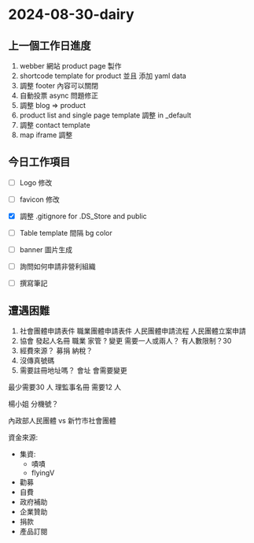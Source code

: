 # 2024-08-30-dairy

## 上一個工作日進度

1. webber 網站 product page 製作
2. shortcode template for  product 並且 添加 yaml data
3. 調整 footer 內容可以關閉
4. 自動投票 async 問題修正
5. 調整 blog => product
6. product list and single page template 調整 in _default
7. 調整 contact template 
8. map iframe 調整

## 今日工作項目

- [ ] Logo 修改
- [ ] favicon 修改
- [x] 調整 .gitignore for .DS_Store and public
- [ ] Table template 間隔 bg color
- [ ] banner 圖片生成
- [ ] 詢問如何申請非營利組織
- [ ] 撰寫筆記



## 遭遇困難

1. 社會團體申請表件 職業團體申請表件 	人民團體申請流程 人民團體立案申請
2. 協會 發起人名冊  職業 家管 ? 變更  需要一人或兩人？ 有人數限制？30
3. 經費來源？ 募捐 納稅？
4. 沒傳真號碼
5. 需要註冊地址嗎？ 會址 會需要變更

最少需要30 人
理監事名冊 需要12 人

楊小姐 分機號？

內政部人民團體 vs 新竹市社會團體

資金來源:
- 集資: 
    - 嘖嘖 
    - flyingV
- 勸募
- 自費
- 政府補助
- 企業贊助
- 捐款
- 產品訂閱


